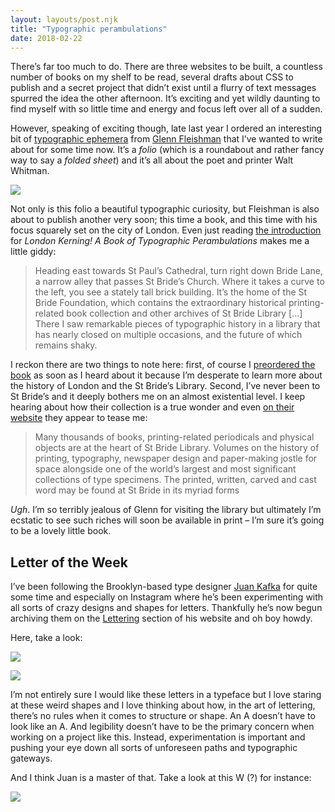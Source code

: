 ```yaml
---
layout: layouts/post.njk
title: "Typographic perambulations"
date: 2018-02-22
---
```


There’s far too much to do. There are three websites to be built, a countless number of books on my shelf to be read, several drafts about CSS to publish and a secret project that didn’t exist until a flurry of text messages spurred the idea the other afternoon. It’s exciting and yet wildly daunting to find myself with so little time and energy and focus left over all of a sudden.

However, speaking of exciting though, late last year I ordered an interesting bit of [typographic ephemera](https://glog.glennf.com/hands-on-patronage/whitman-keepsake) from [Glenn Fleishman](https://glog.glennf.com/) that I’ve wanted to write about for some time now. It’s a _folio_ (which is a roundabout and rather fancy way to say a _folded sheet_) and it’s all about the poet and printer Walt Whitman.

![](https://buttondown.s3.us-west-2.amazonaws.com/images/2f11d5a5-f3a7-485c-8ab8-307512f62cdd.jpg)

Not only is this folio a beautiful typographic curiosity, but Fleishman is also about to publish another very soon; this time a book, and this time with his focus squarely set on the city of London. Even just reading [the introduction](https://glog.glennf.com/london-kerning-intro) for _London Kerning! A Book of Typographic Perambulations_ makes me a little giddy:

> Heading east towards St Paul’s Cathedral, turn right down Bride Lane, a narrow alley that passes St Bride’s Church. Where it takes a curve to the left, you see a stately tall brick building. It’s the home of the St Bride Foundation, which contains the extraordinary historical printing-related book collection and other archives of St Bride Library [...] There I saw remarkable pieces of typographic history in a library that has nearly closed on multiple occasions, and the future of which remains shaky.

I reckon there are two things to note here: first, of course I [preordered the book](https://london-kerning.backerkit.com/hosted_preorders) as soon as I heard about it because I’m desperate to learn more about the history of London and the St Bride’s Library. Second, I’ve never been to St Bride’s and it deeply bothers me on an almost existential level. I keep hearing about how their collection is a true wonder and even [on their website](http://www.sbf.org.uk/about/) they appear to tease me:

> Many thousands of books, printing-related periodicals and physical objects are at the heart of St Bride Library. Volumes on the history of printing, typography, newspaper design and paper-making jostle for space alongside one of the world’s largest and most significant collections of type specimens. The printed, written, carved and cast word may be found at St Bride in its myriad forms

_Ugh_. I’m so terribly jealous of Glenn for visiting the library but ultimately I’m ecstatic to see such riches will soon be available in print – I’m sure it’s going to be a lovely little book.

## Letter of the Week

I’ve been following the Brooklyn-based type designer [Juan Kafka](http://juankafka.com) for quite some time and especially on Instagram where he’s been experimenting with all sorts of crazy designs and shapes for letters. Thankfully he’s now begun archiving them on the [Lettering](http://juankafka.com/lettering) section of his website and oh boy howdy.

Here, take a look:

![](https://buttondown.s3.us-west-2.amazonaws.com/images/6197e01b-8cfc-45a2-aa48-62fbe9e46d25.jpg)

![](https://buttondown.s3.us-west-2.amazonaws.com/images/b89e74f4-c2dc-43fc-b280-f92f2029e441.jpg)

I’m not entirely sure I would like these letters in a typeface but I love staring at these weird shapes and I love thinking about how, in the art of lettering, there’s no rules when it comes to structure or shape. An A doesn’t have to look like an A. And legibility doesn’t have to be the primary concern when working on a project like this. Instead, experimentation is important and pushing your eye down all sorts of unforeseen paths and typographic gateways.

And I think Juan is a master of that. Take a look at this W (?) for instance:

![](https://buttondown.s3.us-west-2.amazonaws.com/images/8f3a54fd-8e2e-43df-83ee-820058960576.jpg)
